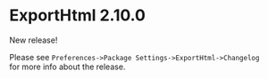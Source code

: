 # ExportHtml 2.10.0

New release!

Please see `Preferences->Package Settings->ExportHtml->Changelog`  
for more info about the release.
